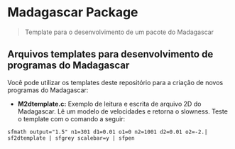 # Madagascar Package

> Template para o desenvolvimento de um pacote do Madagascar

## Arquivos templates para desenvolvimento de programas do Madagascar

Você pode utilizar os templates deste repositório para a criação de novos programas do Madagascar:

- __M2dtemplate.c:__ Exemplo de leitura e escrita de arquivo 2D do Madagascar. Lê um modelo de velocidades
e retorna o slowness. Teste o template com o comando a seguir:
```
sfmath output="1.5" n1=301 d1=0.01 o1=0 n2=1001 d2=0.01 o2=-2.| sf2dtemplate | sfgrey scalebar=y | sfpen
```
